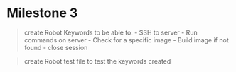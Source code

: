 # Milestone 3
> create Robot Keywords to be able to:
    - SSH to server
    - Run commands on server
    - Check for a specific image
    - Build image if not found
    - close session

 > create Robot test file to test the keywords created